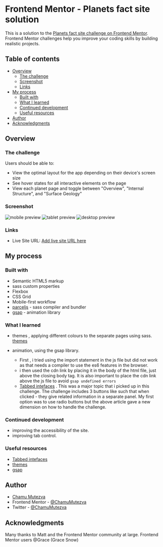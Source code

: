 # Frontend Mentor - Planets fact site solution

This is a solution to the [Planets fact site challenge on Frontend Mentor](https://www.frontendmentor.io/challenges/planets-fact-site-gazqN8w_f). Frontend Mentor challenges help you improve your coding skills by building realistic projects.

## Table of contents

- [Overview](#overview)
  - [The challenge](#the-challenge)
  - [Screenshot](#screenshot)
  - [Links](#links)
- [My process](#my-process)
  - [Built with](#built-with)
  - [What I learned](#what-i-learned)
  - [Continued development](#continued-development)
  - [Useful resources](#useful-resources)
- [Author](#author)
- [Acknowledgments](#acknowledgments)

## Overview

### The challenge

Users should be able to:

- View the optimal layout for the app depending on their device's screen size
- See hover states for all interactive elements on the page
- View each planet page and toggle between "Overview", "Internal Structure", and "Surface Geology"

### Screenshot

![mobile preview](./images/mobile.png)
![tablet preview](./images/tablet.png)
![desktop preview](./images/desktop.png)

### Links

- Live Site URL: [Add live site URL here](https://chamumutezva.github.io/planets-fact-site/)

## My process

### Built with

- Semantic HTML5 markup
- sass custom properties
- Flexbox
- CSS Grid
- Mobile-first workflow
- [parceljs](https://parceljs.org/) - sass compiler and bundler
- [gsap](https://greensock.com/get-started/) - animation library

### What I learned

- themes , applying different colours to the separate pages using sass.
[themes](https://www.sitepoint.com/dealing-color-schemes-sass/)

- animation, using the gsap library.
  - First , i tried using the import statement in the js file but did not work as that needs a compiler to use the es6 features in the browser.
  - i then used the cdn link by placing it in the body of the html file, just above the closing body tag. It is also important to place the cdn link above the js file to avoid `gsap undefined errors`
  - [Tabbed intefaces](https://inclusive-components.design/tabbed-interfaces/) . This was a major topic that i picked up in this challenge. The challenge includes 3 buttons like such that when clicked - they give related information in a separate panel. My first option was to use radio buttons but the above article gave a new dimension on how to handle the challenge.

### Continued development

- improving the accessibility of the site.
- improving tab control.

### Useful resources

- [Tabbed intefaces](https://inclusive-components.design/tabbed-interfaces/)
- [themes](https://www.sitepoint.com/dealing-color-schemes-sass/)
- [gsap](https://greensock.com/get-started/)

## Author

- [Chamu Mutezva](https://github.com/ChamuMutezva)
- Frontend Mentor - [@ChamuMutezva](https://www.frontendmentor.io/profile/ChamuMutezva)
- Twitter - [@ChamuMutezva](https://twitter.com/ChamuMutezva)

## Acknowledgments

Many thanks to Matt and the Frontend Mentor community at large.
Frontend Mentor users @Grace (Grace Snow)
